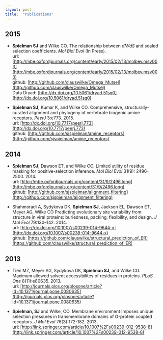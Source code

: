 ```yaml
---
layout: post
title:  "Publications"
---
```



## 2015

+ **Spielman SJ** and Wilke CO. The relationship between *dN/dS* and scaled selection coefficients. *Mol Biol Evol* (In Press).
<br> url: [http://mbe.oxfordjournals.org/content/early/2015/02/13/molbev.msv003](http://mbe.oxfordjournals.org/content/early/2015/02/13/molbev.msv003)
<br> github: [http://github.com/clauswilke/Omega_Mutsel](http://github.com/clauswilke/Omega_Mutsel)
<br> Data Dryad: [http://dx.doi.org/10.5061/dryad.51sq0](http://dx.doi.org/10.5061/dryad.51sq0)


+ **Spielman SJ**, Kumar K, and Wilke CO. Comprehensive, structurally-curated alignment and phylogeny of vertebrate biogenic amine receptors. *PeerJ* 3:e773. 2015.
<br> url: [http://dx.doi.org/10.7717/peerj.773](http://dx.doi.org/10.7717/peerj.773)
<br> github: [http://github.com/sjspielman/amine_receptors](http://github.com/sjspielman/amine_receptors)



## 2014

+ **Spielman SJ**, Dawson ET, and Wilke CO. Limited utility of residue masking for positive-selection inference. *Mol Biol Evol* 31(9): 2496-2500. 2014.
<br> url: [http://mbe.oxfordjournals.org/content/31/9/2496.long](http://mbe.oxfordjournals.org/content/31/9/2496.long)
<br> github: [http://github.com/sjspielman/alignment_filtering](http://github.com/sjspielman/alignment_filtering)

+ Shahmoradi A, Sydykova DK, **Spielman SJ**, Jackson EL, Dawson ET, Meyer AG, Wilke CO Predicting evolutionary site variability from structure in viral proteins: buriedness, packing, flexibility, and design. *J Mol Evol* 79:130–142. 2014.
<br> url: [http://dx.doi.org/10.1007/s00239-014-9644-x](http://dx.doi.org/10.1007/s00239-014-9644-x)
<br> github: [https://github.com/clauswilke/structural_prediction_of_ER](https://github.com/clauswilke/structural_prediction_of_ER)


## 2013

+ Tien MZ, Meyer AG, Sydykova DK, **Spielman SJ**, and Wilke CO. Maximum allowed solvent accessibilites of residues in proteins. *PLoS One* 8(11):e80635. 2013. 
<br> url: [http://journals.plos.org/plosone/article?id=10.1371/journal.pone.0080635](http://journals.plos.org/plosone/article?id=10.1371/journal.pone.0080635)


+ **Spielman, SJ** and Wilke, CO. Membrane environment imposes unique selection pressures in transmembrane domains of G-protein coupled receptors. *J Mol Evol* 76(3):172-182. 2013.
<br> url: [http://link.springer.com/article/10.1007%2Fs00239-012-9538-8](http://link.springer.com/article/10.1007%2Fs00239-012-9538-8)




